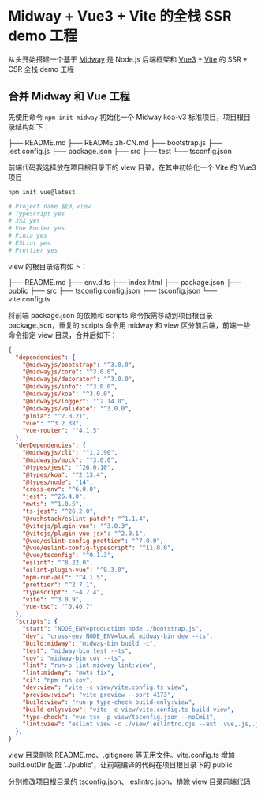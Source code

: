 # Midway + Vue3 + Vite 的全栈 SSR demo 工程

从头开始搭建一个基于 [Midway](https://www.midwayjs.org/docs/intro) 是 Node.js 后端框架和 [Vue3](https://cn.vuejs.org/guide/introduction.html) + [Vite](https://cn.vitejs.dev/) 的 SSR + CSR 全栈 demo 工程

## 合并 Midway 和 Vue 工程

先使用命令 `npm init midway` 初始化一个 Midway koa-v3 标准项目，项目根目录结构如下：

├── README.md
├── README.zh-CN.md
├── bootstrap.js
├── jest.config.js
├── package.json
├── src
├── test
└── tsconfig.json

前端代码我选择放在项目根目录下的 view 目录，在其中初始化一个 Vite 的 Vue3 项目

```bash
npm init vue@latest

# Project name 输入 view
# TypeScript yes
# JSX yes
# Vue Router yes
# Pinia yes
# ESLint yes
# Prettier yes
```

view 的根目录结构如下：

├── README.md
├── env.d.ts
├── index.html
├── package.json
├── public
├── src
├── tsconfig.config.json
├── tsconfig.json
└── vite.config.ts

将前端 package.json 的依赖和 scripts 命令按需移动到项目根目录 package.json，重复的 scripts 命令用 midway 和 view 区分前后端，前端一些命令指定 view 目录，合并后如下：

```json
{
  "dependencies": {
    "@midwayjs/bootstrap": "^3.0.0",
    "@midwayjs/core": "^3.0.0",
    "@midwayjs/decorator": "^3.0.0",
    "@midwayjs/info": "^3.0.0",
    "@midwayjs/koa": "^3.0.0",
    "@midwayjs/logger": "^2.14.0",
    "@midwayjs/validate": "^3.0.0",
    "pinia": "^2.0.21",
    "vue": "^3.2.38",
    "vue-router": "^4.1.5"
  },
  "devDependencies": {
    "@midwayjs/cli": "^1.2.90",
    "@midwayjs/mock": "^3.0.0",
    "@types/jest": "^26.0.10",
    "@types/koa": "^2.13.4",
    "@types/node": "14",
    "cross-env": "^6.0.0",
    "jest": "^26.4.0",
    "mwts": "^1.0.5",
    "ts-jest": "^26.2.0",
    "@rushstack/eslint-patch": "^1.1.4",
    "@vitejs/plugin-vue": "^3.0.3",
    "@vitejs/plugin-vue-jsx": "^2.0.1",
    "@vue/eslint-config-prettier": "^7.0.0",
    "@vue/eslint-config-typescript": "^11.0.0",
    "@vue/tsconfig": "^0.1.3",
    "eslint": "^8.22.0",
    "eslint-plugin-vue": "^9.3.0",
    "npm-run-all": "^4.1.5",
    "prettier": "^2.7.1",
    "typescript": "~4.7.4",
    "vite": "^3.0.9",
    "vue-tsc": "^0.40.7"
  },
  "scripts": {
    "start": "NODE_ENV=production node ./bootstrap.js",
    "dev": "cross-env NODE_ENV=local midway-bin dev --ts",
    "build:midway": "midway-bin build -c",
    "test": "midway-bin test --ts",
    "cov": "midway-bin cov --ts",
    "lint": "run-p lint:midway lint:view",
    "lint:midway": "mwts fix",
    "ci": "npm run cov",
    "dev:view": "vite -c view/vite.config.ts view",
    "preview:view": "vite preview --port 4173",
    "build:view": "run-p type-check build-only:view",
    "build-only:view": "vite -c view/vite.config.ts build view",
    "type-check": "vue-tsc -p view/tsconfig.json --noEmit",
    "lint:view": "eslint view -c ./view/.eslintrc.cjs --ext .vue,.js,.jsx,.cjs,.mjs,.ts,.tsx,.cts,.mts --fix"
  },
}
```

view 目录删除 README.md、.gitignore 等无用文件。vite.config.ts 增加 build.outDir 配置 '../public'，让前端编译的代码在项目根目录下的 public

分别修改项目根目录的 tsconfig.json、.eslintrc.json，排除 view 目录前端代码

